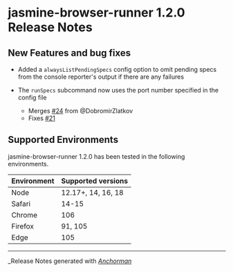 # jasmine-browser-runner 1.2.0 Release Notes

## New Features and bug fixes

* Added a `alwaysListPendingSpecs` config option to omit pending specs from 
  the console reporter's output if there are any failures

* The `runSpecs` subcommand now uses the port number specified in the config file 
  * Merges [#24](https://github.com/jasmine/jasmine-browser-runner/pull/24) from @DobromirZlatkov
  * Fixes [#21](https://github.com/jasmine/jasmine-browser-runner/issues/21)

## Supported Environments

jasmine-browser-runner 1.2.0 has been tested in the following environments.

| Environment       | Supported versions |
|-------------------|--------------------|
| Node              | 12.17+, 14, 16, 18 |
| Safari            | 14-15              |
| Chrome            | 106                |
| Firefox           | 91, 105            |
| Edge              | 105                |


------

_Release Notes generated with _[Anchorman](http://github.com/infews/anchorman)_